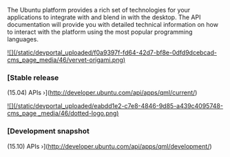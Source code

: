 





The Ubuntu platform provides a rich set of technologies for your applications
to integrate with and blend in with the desktop. The API documentation will
provide you with detailed technical information on how to interact with the
platform using the most popular programming languages.

[ ![](/static/devportal_uploaded/f0a9397f-fd64-42d7-bf8e-0dfd9dcebcad-
cms_page_media/46/vervet-origami.png)
](http://developer.ubuntu.com/api/qml/current/)

### [Stable release

(15.04) APIs ›](http://developer.ubuntu.com/api/apps/qml/current/)

[ ![](/static/devportal_uploaded/eabdd1e2-c7e8-4846-9d85-a439c4095748-cms_page
_media/46/dotted-logo.png) ](http://developer.ubuntu.com/api/qml/development/)

### [Development snapshot

(15.10) APIs ›](http://developer.ubuntu.com/api/apps/qml/development/)





